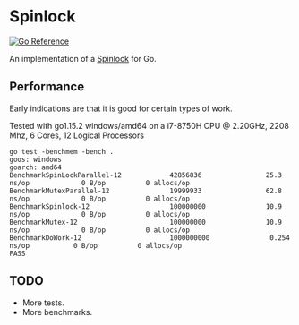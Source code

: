 # Spinlock

[![Go Reference](https://pkg.go.dev/badge/github.com/ograycode/spinlock.svg)](https://pkg.go.dev/github.com/ograycode/spinlock)

An implementation of a [Spinlock](https://en.wikipedia.org/wiki/Spinlock) for Go.

## Performance

Early indications are that it is good for certain types of work.

Tested with go1.15.2 windows/amd64 on a i7-8750H CPU @ 2.20GHz, 2208 Mhz, 6 Cores, 12 Logical Processors
```
go test -benchmem -bench .                                                    
goos: windows
goarch: amd64
BenchmarkSpinLockParallel-12            42856836                25.3 ns/op             0 B/op          0 allocs/op
BenchmarkMutexParallel-12               19999933                62.8 ns/op             0 B/op          0 allocs/op
BenchmarkSpinlock-12                    100000000               10.9 ns/op             0 B/op          0 allocs/op
BenchmarkMutex-12                       100000000               10.9 ns/op             0 B/op          0 allocs/op
BenchmarkDoWork-12                      1000000000               0.254 ns/op           0 B/op          0 allocs/op
PASS
```

## TODO

- More tests.
- More benchmarks.